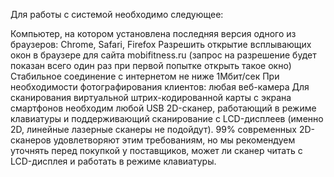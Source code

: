 Для работы с системой необходимо следующее:
 
Компьютер, на котором установлена последняя версия одного из браузеров: Chrome, Safari, Firefox
Разрешить открытие всплывающих окон в браузере для сайта mobifitness.ru (запрос на разрешение будет показан всего один раз при первой попытке открыть такое окно)
Стабильное соединение с интернетом не ниже 1Мбит/сек
При необходимости фотографирования клиентов: любая веб-камера
Для сканирования виртуальной штрих-кодированной карты с экрана смартфонов необходим любой USB 2D-сканер, работающий в режиме клавиатуры и поддерживающий сканирование с LCD-дисплеев (именно 2D, линейные лазерные сканеры не подойдут). 99% современных 2D-сканеров удовлетворяют этим требованиям, но мы рекомендуем уточнять перед покупкой у поставщиков, может ли сканер читать с LCD-дисплея и работать в режиме клавиатуры.
